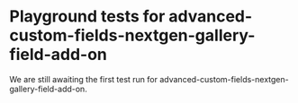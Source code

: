 # Playground tests for advanced-custom-fields-nextgen-gallery-field-add-on
We are still awaiting the first test run for advanced-custom-fields-nextgen-gallery-field-add-on.

